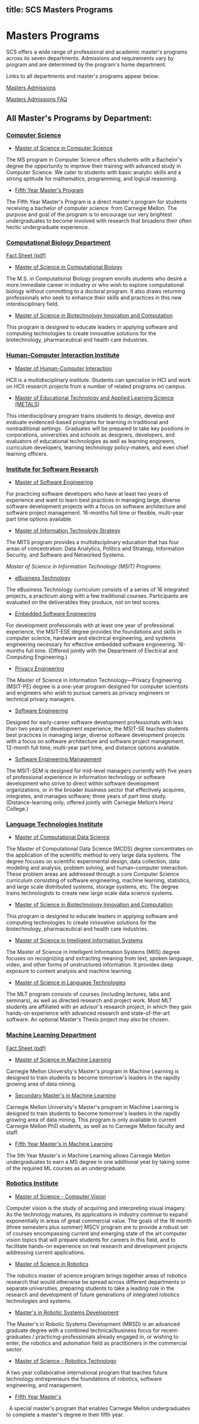 title: SCS Masters Programs
---
# Masters Programs

SCS offers a wide range of professional and academic master's programs across its seven departments. Admissions and requirements vary by program and are determined by the program's home department.  

Links to all departments and master's programs appear below.

[Masters Admissions](/masters-admissions)

[Masters Admissions FAQ](/masters-admissions-frequently-asked-questions)

## All Master's Programs by Department:

### [Computer Science](http://www.csd.cs.cmu.edu/)
* [Master of Science in Computer Science](http://www.csd.cs.cmu.edu/education/master/index.html)

The MS program in Computer Science offers students with a Bachelor's degree the opportunity to improve their training with advanced study in Computer Science. We cater to students with basic analytic skills and a strong aptitude for mathematics, programming, and logical reasoning.

* [Fifth Year Master's Program](http://www.csd.cs.cmu.edu/education/master/fifth_year_masters.html)

The Fifth Year Master's Program is a direct master's program for students receiving a bachelor of computer science  from Carnegie Mellon. The purpose and goal of the program is to encourage our very brightest undergraduates to become involved with research that broadens their often hectic undergraduate experience.

### [Computational Biology Department](http://www.cbd.cmu.edu/)
[Fact Sheet (pdf)](http://cs.cmu.edu/sites/default/files/factsheets/compbiofactsheet.pdf)
* [Master of Science in Computational Biology](http://www.cmu.edu/bio/graduate/prospective_students/ms_comp_bio/)

The M.S. in Computational Biology program enrolls students who desire a more immediate career in industry or who wish to explore computational biology without committing to a doctoral program. It also draws returning professionals who seek to enhance their skills and practices in this new interdisciplinary field.

* [Master of Science in Biotechnology Innovation and Computation](http://bic.cs.cmu.edu/)

This program is designed to educate leaders in applying software and computing technologies to create innovative solutions for the biotechnology, pharmaceutical and health care industries.

### [Human-Computer Interaction Institute](http://www.hcii.cmu.edu/)
* [Master of Human-Computer Interaction](http://www.hcii.cmu.edu/academics/mhci)

HCII is a multidisciplinary institute. Students can specialize in HCI and work on HCII research projects from a number of related programs on campus.

* [Master of Educational Technology and Applied Learning Science (METALS)](http://www.hcii.cmu.edu/masters-educational-technology-and-applied-learning-science-program-overview)

This interdisciplinary program trains students to design, develop and evaluate evidenced-based programs for learning in traditional and nontraditional settings.  Graduates will be prepared to take key positions in corporations, universities and schools as designers, developers, and evaluators of educational technologies as well as learning engineers, curriculum developers, learning technology policy-makers, and even chief learning officers.  

### [Institute for Software Research](http://www.isri.cmu.edu/)
* [Master of Software Engineering](http://mse.isri.cmu.edu/software-engineering/)

For practicing software developers who have at least two years of experience and want to learn best practices in managing large, diverse software development projects with a focus on software architecture and software project management. 16-months full time or flexible, multi-year part time options available.
* [Master of Information Technology Strategy](http://www.cmu.edu/mits/index.html)

The MITS program provides a multidisciplinary education that has four areas of concentration: Data Analytics, Politics and Strategy, Information Security, and Software and Networked Systems.

_Master of Science in Information Technology (MSIT) Programs:_

* [eBusiness Technology](http://www.ebusiness.cs.cmu.edu/)

The eBusiness Technology curriculum consists of a series of 16 integrated projects, a practicum along with a few traditional courses. Participants are evaluated on the deliverables they produce, not on test scores.

* [Embedded Software Engineering](http://mse.isri.cmu.edu/software-engineering/web3-programs/MSIT-ESE/)

For development professionals with at least one year of professional experience, the MSIT-ESE degree provides the foundations and skills in computer science, hardware and electrical engineering, and systems engineering necessary for effective embedded software engineering. 16-months full time. (Offered jointly with the Department of Electrical and Computing Engineering.)

* [Privacy Engineering](http://privacy.cs.cmu.edu/)

The Master of Science in Information Technology—Privacy Engineering (MSIT-PE) degree is a one-year program designed for computer scientists and engineers who wish to pursue careers as privacy engineers or technical privacy managers.

* [Software Engineering](http://mse.isri.cmu.edu/software-engineering/web4-distance/MSIT-SE/index.html)

Designed for early-career software development professionals with less than two years of development experience, the MSIT-SE teaches students best practices in managing large, diverse software development projects with a focus on software architecture and software project management. 12-month full time, multi-year part time, and distance options available.

* [Software Engineering Management](http://mse.isri.cmu.edu/software-engineering/web4-Distance/MSIT-SEM/index.html)

The MSIT-SEM is designed for mid-level managers currently with five years of professional experience in information technology or software development who strive to direct within software development organizations, or in the broader business sector that effectively acquires, integrates, and manages software; three years of part time study. (Distance-learning only; offered jointly with Carnegie Mellon’s Heinz College.)

### [Language Technologies Institute](http://www.lti.cs.cmu.edu/)

* [Master of Computational Data Science](http://mcds.cs.cmu.edu/)

The Master of Computational Data Science (MCDS) degree concentrates on the application of the scientific method to very large data systems. The degree focuses on scientific experimental design, data collection, data modeling and analysis, problem solving, and human-computer interaction. These problem areas are addressed through a core Computer Science curriculum consisting of software engineering, machine learning, statistics, and large scale distributed systems, storage systems, etc. The degree trains technologists to create new large scale data science systems.

* [Master of Science in Biotechnology Innovation and Computation](http://bic.cs.cmu.edu/)

This program is designed to educate leaders in applying software and computing technologies to create innovative solutions for the biotechnology, pharmaceutical and health care industries.

* [Master of Science in Intelligent Information Systems](http://www.lti.cs.cmu.edu/learn)

The Master of Science in Intelligent Information Systems (MIIS) degree focuses on recognizing and extracting meaning from text, spoken language, video, and other forms of unstructured information. It provides deep exposure to content analysis and machine learning.

* [Master of Science in Language Technologies](http://www.lti.cs.cmu.edu/learn)

The MLT program consists of courses (including lectures, labs and seminars), as well as directed research and project work. Most MLT students are affiliated with an advisor's research project, in which they gain hands-on experience with advanced research and state-of-the-art software. An optional Master's Thesis project may also be chosen.

### [Machine Learning Department](http://www.ml.cmu.edu/)
[Fact Sheet (pdf)](http://cs.cmu.edu/sites/default/files/factsheets/mlfactsheet.pdf)

* [Master of Science in Machine Learning](http://www.ml.cmu.edu/prospective-students/ms-in-machine-learning.html )

Carnegie Mellon University's Master's program in Machine Learning is designed to train students to become tomorrow's leaders in the rapidly growing area of data mining.

* [Secondary Master's in Machine Learning](http://www.ml.cmu.edu/prospective-students/secondary-masters.html)

Carnegie Mellon University's Master's program in Machine Learning is designed to train students to become tomorrow's leaders in the rapidly growing area of data mining. This program is only available to current Carnegie Mellon PhD students, as well as to Carnegie Mellon faculty and staff.

* [Fifth Year Master's in Machine Learning](http://www.ml.cmu.edu/prospective-students/5th-yr-ms-machine-learning.html)

The 5th Year Master's in Machine Learning allows Carnegie Mellon undergraduates to earn a MS degree in one additional year by taking some of the required ML courses as an undergraduate.

### [Robotics Institute](http://www.ri.cmu.edu/)

* [Master of Science - Computer Vision](http://www.ri.cmu.edu/MSCV)

Computer vision is the study of acquiring and interpreting visual imagery. As the technology matures, its applications in industry continue to expand exponentially in areas of great commercial value. The goals of the 16 month (three semesters plus summer) MSCV program are to provide a robust set of courses encompassing current and emerging state of the art computer vision topics that will prepare students for careers in this field, and to facilitate hands-on experience on real research and development projects addressing current applications.

* [Master of Science in Robotics](http://www.ri.cmu.edu/ri_static_content.html?menu_id=322)

The robotics master of science program brings together areas of robotics research that would otherwise be spread across different departments or separate universities, preparing students to take a leading role in the research and development of future generations of integrated robotics technologies and systems.

* [Master's in Robotic Systems Development](http://mrsd.ri.cmu.edu/)

The Master's in Robotic Systems Development (MRSD) is an advanced graduate degree with a combined technical/business focus for recent-graduates / practicing-professionals already engaged in, or wishing to enter, the robotics and automation field as practitioners in the commercial sector.

* [Master of Science - Robotics Technology](http://www.ri.cmu.edu/ri_static_content.html?menu_id=326)

A two year collaborative international program that teaches future technology entrepreneurs the foundations of robotics, software engineering, and management.

* [Fifth Year Master's](http://www.ri.cmu.edu/ri_static_content.html?menu_id=365)

  A special master's program that enables Carnegie Mellon undergraduates to complete a master's degree in their fifth year.

<style>
.content-body p a {
  text-decoration: underline;
  color: #900;
}

.content-body img {
  width: 100%
}

.content-title a {
  transition: color .3s ease;
}

.content-title a:hover{
  text-decoration: none;
}

.content-meta {
  margin-top: .5em;
  margin-bottom: 0;
}

.content-body h1 {
  font-weight: bold;
  background: #eee;
  margin: -2rem -1.5rem 1rem -1.5rem;
  padding: 3rem 1.5rem 1.5rem 1.5rem;
}

.content-body input {
  margin-bottom: 1rem;
}

.content-body table {
  width: 100%;
  border: 1px solid #000;
  margin-bottom: 1rem;
}

.tbl td {
  padding: 0.5rem;
  border: 1px solid #000;
}

.tbl tr:nth-child(2n + 1) {
  background: #efefef;
}
</style>